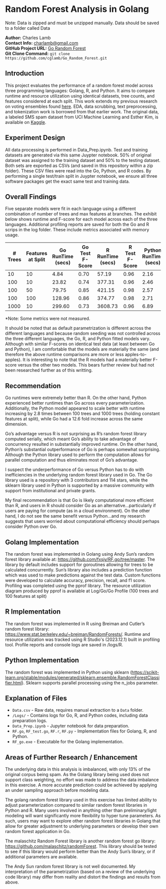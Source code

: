 # Random Forest Analysis in Golang

Note:  Data is zipped and must be unzipped manually.  Data should be saved to a folder called Data 

**Author:** Charles Lamb  
**Contact Info:** charlamb@gmail.com  
**GitHub Project URL:** [Go Random Forest](https://github.com/cglamb/Go_Random_Forest)  
**Git Clone Command:** `git clone https://github.com/cglamb/Go_Random_Forest.git`

## Introduction
This project evaluates the performance of a random forest model across three programming languages: Golang, R, and Python. It aims to compare runtime and resource utilization using identical datasets, tree counts, and features considered at each split. This work extends my previous research on voting ensembles found [here](https://github.com/cglamb/Voting_Ensemble_Spam). EDA, data scrubbing, text preprocessing, and tokenization work is borrowed from that earlier work. The original data, a labeled SMS spam dataset from UCI Machine Learning and Esther Kim, is available on [Kaggle](https://www.kaggle.com/datasets/uciml/sms-spam-collection-dataset?resource=download).

## Experiment Design
All data processing is performed in Data_Prep.ipynb.  Test and training datasets are generated via this same Juypter notebook.  50% of original dataset was assigned to the training dataset and 50% to the testing dataset.  Both sets are exported as CSVs (and saved in this repository within a zip folder).  These CSV files were read into the Go, Python, and R codes.  By performing a single test/train split in Juypter notebook, we ensure all three software packages get the exact same test and training data.

## Overall Findings
Five separate models were fit in each language using a different combination of number of trees and max features at branches.  The exhibit below shows runtime and F-score for each model across each of the three languages.  Additional profiling reports are saved for both the Go and R scrips in the log folder.  These include metrics associated with memory usage.  

| # Trees | Features at Split | Go RunTime (secs) | Go Test F-Score | R RunTime (secs) | R Test F-Score | Python RunTime (secs) | Python Test F-Score |
|---------|-------------------|-------------------|-----------------|------------------|----------------|-----------------------|---------------------|
| 10      | 10                | 4.84              | 0.70            | 57.19            | 0.96           | 2.16                  | 0.73                |
| 100     | 10                | 23.82             | 0.74            | 377.31           | 0.96           | 2.46                  | 0.77                |
| 100     | 50                | 79.75             | 0.85            | 421.15           | 0.98           | 2.57                  | 0.83                |
| 100     | 100               | 128.96            | 0.86            | 374.77           | 0.98           | 2.71                  | 0.84                |
| 1000    | 10                | 299.60            | 0.73            | 3608.73          | 0.96           | 6.89                  | 0.84                |

*Note: Some metrics were not measured.

It should be noted that as default parametrization is different across the different languages and because random seeding was not controlled across the three different languages, the Go, R, and Python fitted models vary.  Although with similar F-scores on identical test data (at least between Go and Python), I am comfortable that the models are materially the same (and therefore the above runtime comparisons are more or less apples-to-apples).  It is interesting to note that the R models had a materially better F-score versus the other two models.  This bears further review but had not been researched further as of this writting.

## Recommendation
Go runtimes were extremely better than R.  On the other hand, Python experienced better runtimes than Go across every parameterization.  Additionally, the Python model appeared to scale better with runtime increasing by 2.8 times between 100 trees and 1000 trees (holding constant features at split), while Go had a 12.6 fold increase across the same dimension.

Go’s advantage versus R is not surprising as R’s random forest library computed serially, which meant Go’s ability to take advantage of concurrency resulted in substantially improved runtime.  On the other hand, Python’s substantial outperformance of Go is perhaps somewhat surprising.  Although the Python library used to perform the computation allows for parallel computation and thus eliminates most of Go’s advantage.

I suspect the underperformance of Go versus Python has to do with inefficiencies in the underlying random forest library used in Go.  The Go library used is a repository with 3 contributors and 114 stars, while the sklearn library used in Python is supported by a massive community with support from institutional and private grants.

My final recommendation is that Go is likely computational more efficient than R, and users in R should consider Go as an alternative…particularly if users are paying for compute (as in a cloud environment).  On the other hand, I do not see the same benefit versus Python…and my research suggests that users worried about computational efficiency should perhaps consider Python over Go.  


## Golang Implementation
The random forest was implemented in Golang using Andy Sun’s random forest library available at: https://github.com/fxsjy/RF.go/tree/master.  The library by default includes support for goroutines allowing for trees to be calculated concurrently.  Sun’s library also includes a prediction function which was used to make predictions against the test data.  Custom functions were developed to calculate accuracy, precision, recall, and f1 score.  Profiling was completed using the pprof library.  The resource utilization diagram produced by pprof is available at Log/Go/Go Profile (100 trees and 100 features at split)

## R Implementation
The random forest was implemented in R using Breiman and Cutler’s random forest library: https://www.stat.berkeley.edu/~breiman/RandomForests/.  Runtime and resource utilization was tracked using R Studio's (2023.12.1) built in profiling tool.  Profile reports and console logs are saved in /logs/R.

## Python Implementation
The random forest was implemented in Python using sklearn (https://scikit-learn.org/stable/modules/generated/sklearn.ensemble.RandomForestClassifier.html).  Sklearn supports parallel processing using the n_jobs parameter.  

## Explanation of Files
- `Data.csv` - Raw data, requires manual extraction to a `Data` folder.
- `/Logs/` - Contains logs for Go, R, and Python codes, including data preparation logs.
- `Data_Prep.ipynb` - Jupyter notebook for data preparation.
- `RF.go`, `RF_test.go`, `RF.r`, `RF.py` - Implementation files for Golang, R, and Python.
- `RF_go.exe` - Executable for the Golang implementation.

## Areas of Further Research / Enhancement
The underlying data in this analysis is imbalanced, with only 13% of the original corpus being spam.  As the Golang library being used does not support class weighting, no effort was made to address the data imbalance in this exercise.  A more accurate prediction could be achieved by applying an under sampling approach before modeling data.

The golang random forest library used in this exercise has limited ability to adjust parameterization compared to similar random forest libraries in Python and R.  Many users involved in anything other than preliminary/light modeling will want significantly more flexibility to hyper tune parameters.  As such, users may want to explore other random forest libraries in Golang that allow for greater adjustment to underlying parameters or develop their own random forest application in Go.  

The malaschitz Random Forest library is another random forest go library: https://github.com/malaschitz/randomForest.  This library should be tested to see if this library would perform better than the Andy Sun’s library, or if additional parameters are available.  

The Andy Sun random forest library is not well documented.  My interpretation of the parametrization (based on a review of the underlying code library) may differ from reality and distort the findings and results from above.
